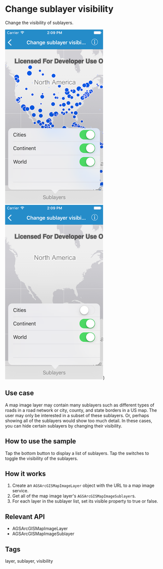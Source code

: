 # Change sublayer visibility

Change the visibility of sublayers.

![All sublayers visible](change-sublayer-visibility-1.png)
![Cities sublayer hidden](change-sublayer-visibility-2.png))

## Use case

A map image layer may contain many sublayers such as different types of roads in a road network or city, county, and state borders in a US map. The user may only be interested in a subset of these sublayers. Or, perhaps showing all of the sublayers would show too much detail. In these cases, you can hide certain sublayers by changing their visibility.

## How to use the sample

Tap the bottom button to display a list of sublayers. Tap the switches to toggle the visibility of the sublayers.

## How it works

1.  Create an `AGSArcGISMapImageLayer` object with the URL to a map image service.
2.  Get all of the map image layer's `AGSArcGISMapImageSublayer`s.
3.  For each layer in the sublayer list, set its visible property to true or false.

## Relevant API

* AGSArcGISMapImageLayer
* AGSArcGISMapImageSublayer

## Tags

layer, sublayer, visibility
